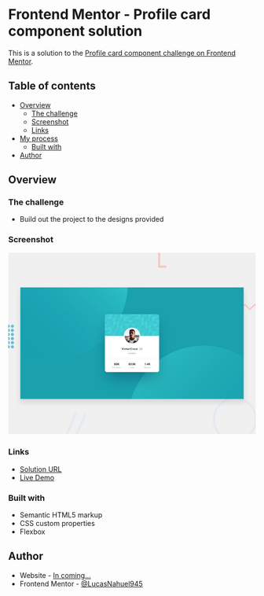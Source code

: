 # Frontend Mentor - Profile card component solution

This is a solution to the [Profile card component challenge on Frontend Mentor](https://www.frontendmentor.io/challenges/profile-card-component-cfArpWshJ). 

## Table of contents

- [Overview](#overview)
  - [The challenge](#the-challenge)
  - [Screenshot](#screenshot)
  - [Links](#links)
- [My process](#my-process)
  - [Built with](#built-with)
- [Author](#author)

## Overview

### The challenge

- Build out the project to the designs provided

### Screenshot

![Profile card component](./desing/desktop-preview.jpg)

### Links

- [Solution URL](https://your-solution-url.com)
- [Live Demo](https://lucasnahuel945.github.io/ProfileCardComponent/index.html)

### Built with

- Semantic HTML5 markup
- CSS custom properties
- Flexbox

## Author

- Website - [In coming...]()
- Frontend Mentor - [@LucasNahuel945](https://www.frontendmentor.io/profile/LucasNahuel945)
